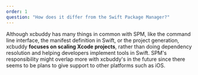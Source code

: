 ```yaml
---
order: 1
question: "How does it differ from the Swift Package Manager?"
---
```


Although xcbuddy has many things in common with SPM, like the command line interface, the manifest definition in Swift, or the project generation, xcbuddy **focuses on scaling Xcode projects**, rather than doing dependency resolution and helping developers implement tools in Swift. SPM's responsibility might overlap more with xcbuddy's in the future since there seems to be plans to give support to other platforms such as iOS.

